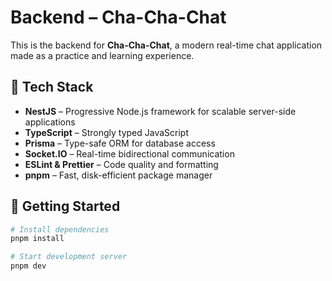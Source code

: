 # Backend – Cha-Cha-Chat

This is the backend for **Cha-Cha-Chat**, a modern real-time chat application made as a practice and learning experience.

## 🧰 Tech Stack

- **NestJS** – Progressive Node.js framework for scalable server-side applications
- **TypeScript** – Strongly typed JavaScript
- **Prisma** – Type-safe ORM for database access
- **Socket.IO** – Real-time bidirectional communication
- **ESLint & Prettier** – Code quality and formatting
- **pnpm** – Fast, disk-efficient package manager

## 🚀 Getting Started

```bash
# Install dependencies
pnpm install

# Start development server
pnpm dev
```
